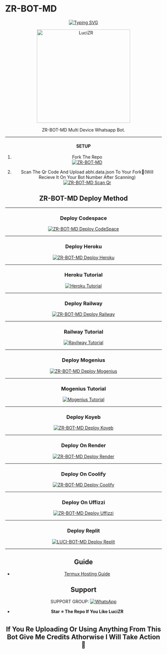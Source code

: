 # ZR-BOT-MD
<div align="center">
<a href="https://git.io/typing-svg"><img src="https://readme-typing-svg.demolab.com?font=Ribeye&size=50&pause=1000&color=F710B1&center=true&width=910&height=100&lines=I'M+Luci;Multi+Divice+Whatsapp+Bot;Coded+By+LuciZR" alt="Typing SVG" /></a>
  
<p align="center">  
  <a href="https://youtube.com/@IAM.LUCI">
    <img alt=LuciZR height="300" src="https://i.imgur.com/vi8lX8V.png">
   
</a> 
    
</p>
<p align="center">
<a 

#### 
ZR-BOT-MD Multi Device Whatsapp Bot.

***

#### SETUP

1. Fork The Repo
    <br>
<a href="https://github.com/LuciZR/ZR-BOT-MD/fork"><img title="ZR-BOT-MD" src="https://img.shields.io/badge/Fork Repo-100000?style=for-the-badge&logo=scan&logoColor=white&labelColor=black&color=black"></a>

2. Scan The Qr Code And Upload abhi.data.json To Your Fork🎯(Will Recieve It On Your Bot Number After Scanning)
    <br>
<a href="https://anya-qr-teamolduser.koyeb.app/"><img title="ZR-BOT-MD Scan Qr" src="https://img.shields.io/badge/SCAN QR CODE-h?color=black&style=for-the-badge&logo=msi"></a>



## ZR-BOT-MD Deploy Method

-------

### Deploy Codespace

<a href="https://github.com/codespaces/new"><img title="ZR-BOT-MD Deploy CodeSpace" src="https://img.shields.io/badge/DEPLOY CODESPACE-h?color=black&style=for-the-badge&logo=visualstudiocode"></a>

---
### Deploy Heroku 

<a href="https://heroku.com/deploy?template=https://github.com/LuciZR/ZR-BOT-MD/"><img title="ZR-BOT-MD Deploy Heroku" src="https://img.shields.io/badge/DEPLOY HEROKU-h?color=black&style=for-the-badge&logo=heroku"></a>

---
### Heroku Tutorial

<a href="...."><img title="Heroku Tutorial" src="https://img.shields.io/badge/Heroku Tutorial-h?color=black&style=for-the-badge&logo=heroku"></a>

---
### Deploy Railway

<a href="https://railway.app/new"><img title="ZR-BOT-MD Deploy Railway" src="https://img.shields.io/badge/DEPLOY RAILWAY-h?color=black&style=for-the-badge&logo=Railway"></a>

---
### Railway Tutorial

<a href="...."><img title="Rayilway Tutorial" src="https://img.shields.io/badge/RAYILWAY TUTORIAL-h?color=black&style=for-the-badge&logo=Railway"></a>

---
### Deploy Mogenius

<a href="https://studio.mogenius.com/studio/cloud-space/cloud-space-overview"><img title="ZR-BOT-MD Deploy Mogenius" src="https://img.shields.io/badge/DEPLOY MOGENIUS-h?color=black&style=for-the-badge&logo=genius"></a>

---
### Mogenius Tutorial

<a href="..."><img title="Mogenius Tutorial" src="https://img.shields.io/badge/MOGENIUS TUTORIAL-h?color=black&style=for-the-badge&logo=genius"></a>

---
### Deploy Koyeb

<a href="https://app.koyeb.com"><img title="ZR-BOT-MD Deploy Koyeb" src="https://img.shields.io/badge/DEPLOY KOYEB-h?color=black&style=for-the-badge&logo=koyeb"></a>

---
### Deploy On Render

<a href='https://dashboard.render.com' target="_blank"><img alt='ZR-BOT-MD Deploy Render' src='https://img.shields.io/badge/-DEPLOY RENDER-black?style=for-the-badge&logo=render'/></a>

---
### Deploy On Coolify

<a href='https://coolify.io/' target="_blank"><img alt='ZR-BOT-MD Deploy Coolify' src='https://img.shields.io/badge/-DEPLOY COOLIFY-black?style=for-the-badge&logo=C'/></a>

---
### Deploy On Uffizzi

<a href='https://www.uffizzi.com/' target="_blank"><img alt='ZR-BOT-MD Deploy Uffizzi' src='https://img.shields.io/badge/-DEPLOY UFFIZZI-black?style=for-the-badge&logo=D'/></a>

---
### Deploy Replit

<a href="https://replit.com/github/LuciZR/ZR-BOT-MD"><img title="LUCI-BOT-MD Deploy Replit" src="https://img.shields.io/badge/DEPLOY REPLIT-h?color=black&style=for-the-badge&logo=Replit"></a>

---
 ## Guide

 - [Termux Hosting Guide](https://github.com/LuciZR/ZR-BOT-MD/blob/main/Termux-Guide.md)
 
 
 ## Support

SUPPORT GROUP: <a href="https://chat.whatsapp.com/HuQXSSgC80hERPfi4D4D2i"><img alt="WhatsApp" src="https://img.shields.io/badge/Join Group-25D366?style=for-the-badge&logo=whatsapp&logoColor=white"/></a>

- **Star ⭐ The Repo If You Like LuciZR**

 ## If You Re Uploading Or Using Anything From This Bot Give Me Credits Athorwise I Will Take Action🎯

